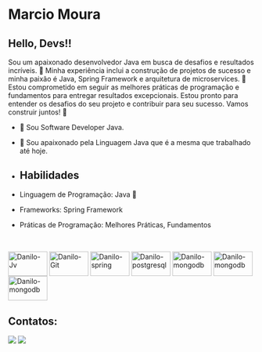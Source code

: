 # Marcio Moura
## Hello, Devs!!


Sou um apaixonado desenvolvedor Java em busca de desafios e resultados incríveis. 💪 Minha experiência inclui a construção de projetos de sucesso e minha paixão é Java, Spring Framework e arquitetura de microservices. 🚀
Estou comprometido em seguir as melhores práticas de programação e fundamentos para entregar resultados excepcionais. Estou pronto para entender os desafios do seu projeto e contribuir para seu sucesso.
Vamos construir juntos! 👥

- 🔭 Sou Software Developer Java. 
- 🌱 Sou apaixonado pela Linguagem Java que é a mesma que trabalhado até hoje.

- ## Habilidades
- Linguagem de Programação: Java 🚀
- Frameworks: Spring Framework
- Práticas de Programação: Melhores Práticas, Fundamentos

##
<div style="display: inline_block"><br>
  
  <img align="center" alt="Danilo-Jv" height="50" width="80" src="https://cdn.jsdelivr.net/gh/devicons/devicon/icons/java/java-plain-wordmark.svg">
  <img align="center" alt="Danilo-Git" height="50" width="80" src="https://cdn.jsdelivr.net/gh/devicons/devicon/icons/git/git-plain-wordmark.svg">
  <img align="center" alt="Danilo-spring" height="50" width="80" src="https://cdn.jsdelivr.net/gh/devicons/devicon/icons/spring/spring-original-wordmark.svg">
  <img align="center" alt="Danilo-postgresql" height="50" width="80" src="https://cdn.jsdelivr.net/gh/devicons/devicon/icons/postgresql/postgresql-plain-wordmark.svg">
  <img align="center" alt="Danilo-mongodb" height="50" width="80" src="https://cdn.jsdelivr.net/gh/devicons/devicon/icons/mysql/mysql-original-wordmark.svg">
  <img align="center" alt="Danilo-mongodb" height="50" width="80" src="https://cdn.jsdelivr.net/gh/devicons/devicon/icons/mongodb/mongodb-plain-wordmark.svg">
  <img align="center" alt="Danilo-mongodb" height="50" width="80" src="https://cdn.jsdelivr.net/gh/devicons/devicon/icons/jira/jira-original-wordmark.svg">
  
</div>
  
## Contatos:

<div>
<a href = "mailto:marcioavb.ms@gmail.com"><img src="https://img.shields.io/badge/Gmail-D14836?style=for-the-badge&logo=gmail&logoColor=white" target="_blank"></a>
<a href="https://www.linkedin.com/in//marciomouraajava/" target="_blank"><img src="https://img.shields.io/badge/-LinkedIn-%230077B5?style=for-the-badge&logo=linkedin&logoColor=white" target="_blank"></a>   
</div>

</div>

